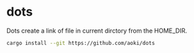 # dots

Dots create a link of file in current dirctory from the HOME_DIR.

```bash
cargo install --git https://github.com/aoki/dots
```

